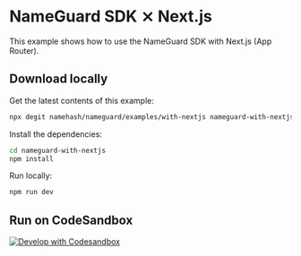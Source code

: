 # NameGuard SDK ⨯ Next.js

This example shows how to use the NameGuard SDK with Next.js (App Router). 

## Download locally

Get the latest contents of this example:

```bash
npx degit namehash/nameguard/examples/with-nextjs nameguard-with-nextjs
```

Install the dependencies:

```bash
cd nameguard-with-nextjs
npm install
```

Run locally:

```bash
npm run dev
```

## Run on CodeSandbox

[![Develop with Codesandbox](https://codesandbox.io/static/img/play-codesandbox.svg)](https://codesandbox.io/s/github/namehash/nameguard/tree/main/examples/with-nextjs)
